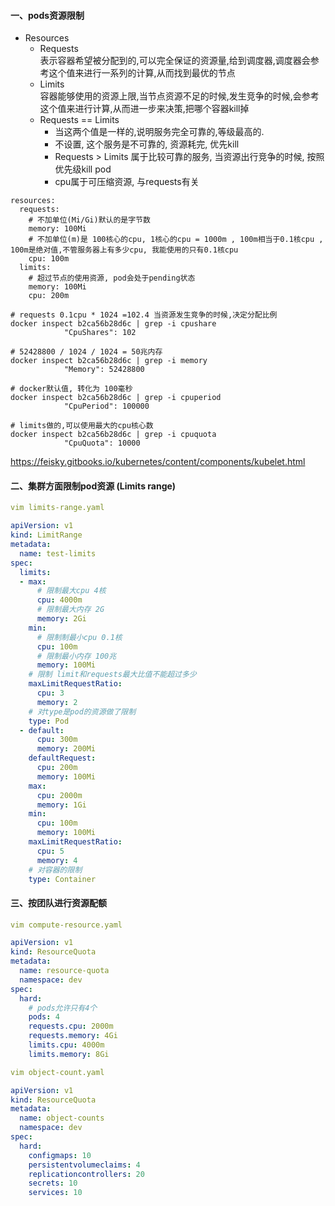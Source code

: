 #### 一、pods资源限制
- Resources
  - Requests  
    表示容器希望被分配到的,可以完全保证的资源量,给到调度器,调度器会参考这个值来进行一系列的计算,从而找到最优的节点
  - Limits  
    容器能够使用的资源上限,当节点资源不足的时候,发生竞争的时候,会参考这个值来进行计算,从而进一步来决策,把哪个容器kill掉
  - Requests == Limits  
    - 当这两个值是一样的,说明服务完全可靠的,等级最高的. 
    - 不设置, 这个服务是不可靠的, 资源耗完, 优先kill
    - Requests > Limits 属于比较可靠的服务, 当资源出行竞争的时候, 按照优先级kill pod
    - cpu属于可压缩资源, 与requests有关

``` yalm
resources:
  requests:
    # 不加单位(Mi/Gi)默认的是字节数
    memory: 100Mi
    # 不加单位(m)是 100核心的cpu, 1核心的cpu = 1000m , 100m相当于0.1核cpu , 100m是绝对值,不管服务器上有多少cpu, 我能使用的只有0.1核cpu
    cpu: 100m
  limits:
    # 超过节点的使用资源, pod会处于pending状态
    memory: 100Mi
    cpu: 200m
```

``` shell
# requests 0.1cpu * 1024 =102.4 当资源发生竞争的时候,决定分配比例
docker inspect b2ca56b28d6c | grep -i cpushare
            "CpuShares": 102

# 52428800 / 1024 / 1024 = 50兆内存
docker inspect b2ca56b28d6c | grep -i memory
            "Memory": 52428800
 
# docker默认值, 转化为 100毫秒
docker inspect b2ca56b28d6c | grep -i cpuperiod
            "CpuPeriod": 100000

# limits做的,可以使用最大的cpu核心数
docker inspect b2ca56b28d6c | grep -i cpuquota
            "CpuQuota": 10000
```

https://feisky.gitbooks.io/kubernetes/content/components/kubelet.html

#### 二、集群方面限制pod资源 (Limits range)

``` yaml
vim limits-range.yaml

apiVersion: v1
kind: LimitRange
metadata:
  name: test-limits
spec:
  limits:
  - max:
      # 限制最大cpu 4核
      cpu: 4000m
      # 限制最大内存 2G
      memory: 2Gi
    min:
      # 限制制最小cpu 0.1核
      cpu: 100m
      # 限制最小内存 100兆
      memory: 100Mi
    # 限制 limit和requests最大比值不能超过多少
    maxLimitRequestRatio:
      cpu: 3
      memory: 2
    # 对type是pod的资源做了限制
    type: Pod
  - default:
      cpu: 300m
      memory: 200Mi
    defaultRequest:
      cpu: 200m
      memory: 100Mi
    max:
      cpu: 2000m
      memory: 1Gi
    min:
      cpu: 100m
      memory: 100Mi
    maxLimitRequestRatio:
      cpu: 5
      memory: 4
    # 对容器的限制
    type: Container
```

#### 三、按团队进行资源配额

``` yaml
vim compute-resource.yaml

apiVersion: v1
kind: ResourceQuota
metadata:
  name: resource-quota
  namespace: dev
spec:
  hard:
    # pods允许只有4个
    pods: 4
    requests.cpu: 2000m
    requests.memory: 4Gi
    limits.cpu: 4000m
    limits.memory: 8Gi
```

``` yaml
vim object-count.yaml

apiVersion: v1
kind: ResourceQuota
metadata:
  name: object-counts
  namespace: dev
spec:
  hard:
    configmaps: 10
    persistentvolumeclaims: 4
    replicationcontrollers: 20
    secrets: 10
    services: 10
```
